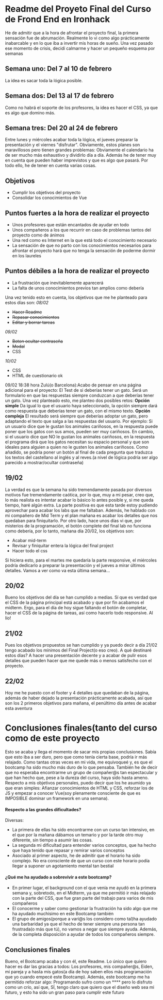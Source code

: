 <h1>Readme del Proyeto Final del Curso de Frond End en Ironhack</h1>
He de admitir que a la hora de afrontar el proyecto final, la primera sensación fue de abrumación. Realmente lo vi como algo prácticamente inabarcable y en lo que iba a invertir mis horas de sueño.
Una vez pasado ese momento de crisis, decidí calmarme y hacer un pequeño esquema por semanas
<h2>Semana uno: Del 7 al 10 de febrero</h2>
La idea es sacar toda la lógica posible.
<h2>Semana dos: Del 13 al 17 de febrero</h2>
Como no habrá el soporte de los profesores, la idea es hacer el CSS, ya que es algo que domino más.
<h2>Semana tres: Del 20 al 24 de febrero</h2>
Entre lunes y miércoles acabar toda la lógica, el jueves preparar la presentación y el viernes "disfrutar".
Obviamente, estos planes son maravillosos pero tienen grandes problemas: Obviamente el calendario ha de ser mucho más exhaustivo y dividirlo día a día. Además he de tener muy en cuenta que pueden haber imprevistos y que es algo que pasará.
Por todo ello, he de tener en cuenta varias cosas.
<h2>Objetivos</h2>
<ul>
  <li>Cumplir los objetivos del proyecto</li>
  <li>Consolidar los conocimientos de Vue</li>
</ul>
<h2>Puntos fuertes a la hora de realizar el proyecto</h2>
<ul>
  <li>Unos profesores que están encantados de ayudar en todo</li>
  <li>Unos compañeros a los que recurrir en caso de problemas tantos del proyecto como de ánimos</li>
  <li>Una red como es Internet en la que está todo el conocimiento necesario</li>
   <li>La sensación de que no parto con los conocimientos necesarios para afrontar el proyecto hará que no tenga la sensación de poderme dormir en los laureles</li>
  </ul>
  <h2>Puntos débiles a la hora de realizar el proyecto</h2>
  <ul>
  <li>La frustración que inevitablemente aparecerá</li>
  <li>La falta de unos conocimientos previos tan amplios como debería</li>
</ul>
Una vez tenido esto en cuenta, los objetivos que me he planteado para estos días son:
<em>08/02</em>
<ul>
  <li><del>Hacer Readme</del></li>
  <li><del>Repasar conocimientos</del></li>
  <li><del>Editar y borrar tareas</del></li>
  </ul>
  <em>09/02</em>
<ul>
  <li><del>Boton ocultar contraseña</del></li>
  <li><del>Modal</del></li>
  <li>CSS</li>
  </ul>
   <em>10/02</em>
<ul>
  <li>CSS</></li>
  <li>HTML de cuestionario ok</del></li>
  
  </ul>
  09/02 18:38 hora Zulú(o Barcelona):Acabo de pensar en una página adicional para el proyecto: El Test de si deberías tener un gato.
  Será un formulario en que las respuestas siempre conduzcan a que deberías tener un gato. Una vez planteado esto, me planteo dos posibles retos:
  <strong>Opción simple</strong>
Da igual lo que el usuario haya seleccionado, la opción siempre dará como respuesta que deberías tener un gato, con el mismo texto.
<strong>Opción compleja</strong>
El resultado será siempre que deberías adoptar un gato, pero adaptando el texto que salga a las respuestas del usuario. Por ejemplo: Si un usuario dice que le gustan los animales cariñosos, en la respuesta puede poner que los gatos con sus amos, pueden ser muy cariñosos. En cambio, si el usuario dice que NO le gustan los animales cariñosos, en la respuesta el programa dirá que los gatos necesitan su espacio personal y que son ideales para alguien a quien no le gusten los animales cariñosos.
Como añadido, se podría poner un botón al final de cada pregunta que traduzca los textos del castellano al inglés y al reves.(a nivel de lógica podría ser algo parecido a mostrar/ocultar contraseña)
<h2>19/02</h2>
La verdad es que la semana ha sido tremendamente pasada por diversos motivos fue tremendamente caótica, por lo que, muy a mi pesar, creo que, lo más realista es intentar acabar lo básico lo antes posible y, si me queda tiempo, haré algún extra. La parte positiva es que esta tarde estoy pudiendo aprovechar para acabar los labs que me faltaban. Además, he hablado con mi compañero de Mid Term y el plan mañana es acabar los detalles que nos quedaban para finiquitarlo.
Por otro lado, hace unos días vi que, por misterios de la programación, el botón complete del final lab no funciona como debería, por lo tanto, mañana día 20/02, los objetivos son:
<ul>
<li>Acabar mid-term</li>
<li>Revisar y finiquitar entera la lógica del final project</li>
<li>Hacer todo el css</li>
</ul>
Si hiciera esto, para el martes me quedaría la parte responsive, el miércoles podría dedicarlo a preparar la presentación y el jueves a mirar últimos detalles.
Vamos a ver como va esta última semana...
<h2>20/02</h2>
Bueno los objetivos del día se han cumplido a medias. Sí que es verdad que el CSS de la página principal está acabado y que por fin acabamos el midterm.
Ergo, para el día de hoy sigue faltando el botón de completar, hacer el CSS de la página de tareas, así como hacerlo todo responsive. Al lío! 
<h2>21/02</h2>
Pues los objetivos propuestos se han cumplido y ya puedo decir a día 21/02 tengo acabado los mínimos del Final Project(o eso creo). A qué destinaré estos días? A hacer una presentación decente y a acabar de pulir esos detalles que pueden hacer que me quede más o menos satisfecho con el proyecto.
<h2>22/02</h2>
Hoy me he puesto con el footer y 4 detalles que quedaban de la página, además de haber dejado la presentación prácticamente acabada, así que son los 2 primeros objetivos para mañana, el penúltimo día antes de acabar esta aventura 
<h1>Conclusiones finales(tanto del curso como de este proyecto</h1>
Esto se acaba y llega el momento de sacar mis propias conclusiones.
Sabía que esto iba a ser duro, pero que como tenía cierta base, podría ir más relajado. Como tantas otras veces en mi vida, me equivoqueé y, es que el bootcamp ha sido mucho más duro de lo que pensaba. También he de decir que no esperaba encontrarme un grupo de compañer@s tan espectacular y que han hecho que, pese a la dureza del curso, haya sido hasta ameno.
Respecto a mis objetivos personales, puedo decir que los he asumido ya que eran simples: Afianzar conocimientos de HTML y CSS, reforzar los de JS y empezar a conocer Vue(soy plenamente consciente de que es IMPOSIBLE dominar un framework en una semana).
<h4>Respecto a las grandes dificultades?</h4>
Diversas:
<ul>
<li>La primera de ellas ha sido encontrarme con un curso tan intensivo, en el que por la mañana dábamos un temario y por la tarde otro muy diferente, sin tiempo a asumir las cosas.</li>
<li>La segunda mi dificultad para entender varios conceptos, que ha hecho que haya tenido que repasar y remirar varios conceptos</li>
<li>Asociado al primer aspecto, he de admitir que el horario ha sido complejo. No era consciente de que un curso con este horario podía llegar a suponer un agotamiento mental tan bestial</li>
</ul>
<h4>¿Qué me ha ayudado a sobrevivir a este bootcamp?</h4>
<ul>
<li>En primer lugar, el background con el que venía me ayudó en la primera semana y, sobretodo, en el Midterm, ya que me permitió ir más relajado con la parte del CSS, que fue gran parte del trabajo para varios de mis compañeros</li>
<li>El conocerme y saber como gestionar la frustración ha sido algo que me ha ayudado muchísimo en este Bootcamp también</li>
<li>El grupo de amigos(porque a vari@s los considero como tal)ha ayudado una barbaridad ya que el hecho de tener siempre una persona tan frustrada(o más que tú), no vamos a negar que siempre ayuda. Además, de la completa disposición a ayudar de todos los compañeros siempre.</li>
</ul>
<h2>Conclusiones finales</h2>
Bueno, el Bootcamp acaba y con él, este Readme. Lo único que quiero hacer es dar las gracias a todos: Los profesores, mis compañer@s, Eiden, mi pareja y a hasta mis gatos(a día de hoy saben ellos más programación que yo cuando empecé este Bootcamp).
Además, este bootcamp me ha permitido reforzar algo: Programando sufro como un **** pero lo disfruto como un crío, así que, SÍ, tengo claro que quiero que el diseño web sea mi futuro, y esto ha sido un gran paso para cumplir este futuro
 


